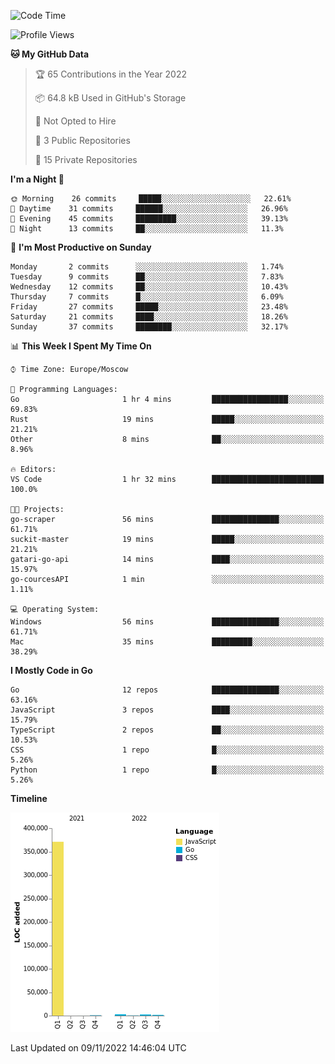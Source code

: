 <!--START_SECTION:waka-->
![Code Time](http://img.shields.io/badge/Code%20Time-440%20hrs%203%20mins-blue)

![Profile Views](http://img.shields.io/badge/Profile%20Views-1-blue)

**🐱 My GitHub Data** 

> 🏆 65 Contributions in the Year 2022
 > 
> 📦 64.8 kB Used in GitHub's Storage 
 > 
> 🚫 Not Opted to Hire
 > 
> 📜 3 Public Repositories 
 > 
> 🔑 15 Private Repositories  
 > 
**I'm a Night 🦉** 

```text
🌞 Morning    26 commits     █████░░░░░░░░░░░░░░░░░░░░   22.61% 
🌆 Daytime    31 commits     ██████░░░░░░░░░░░░░░░░░░░   26.96% 
🌃 Evening    45 commits     █████████░░░░░░░░░░░░░░░░   39.13% 
🌙 Night      13 commits     ██░░░░░░░░░░░░░░░░░░░░░░░   11.3%

```
📅 **I'm Most Productive on Sunday** 

```text
Monday       2 commits      ░░░░░░░░░░░░░░░░░░░░░░░░░   1.74% 
Tuesday      9 commits      ██░░░░░░░░░░░░░░░░░░░░░░░   7.83% 
Wednesday    12 commits     ██░░░░░░░░░░░░░░░░░░░░░░░   10.43% 
Thursday     7 commits      █░░░░░░░░░░░░░░░░░░░░░░░░   6.09% 
Friday       27 commits     █████░░░░░░░░░░░░░░░░░░░░   23.48% 
Saturday     21 commits     ████░░░░░░░░░░░░░░░░░░░░░   18.26% 
Sunday       37 commits     ████████░░░░░░░░░░░░░░░░░   32.17%

```


📊 **This Week I Spent My Time On** 

```text
⌚︎ Time Zone: Europe/Moscow

💬 Programming Languages: 
Go                       1 hr 4 mins         █████████████████░░░░░░░░   69.83% 
Rust                     19 mins             █████░░░░░░░░░░░░░░░░░░░░   21.21% 
Other                    8 mins              ██░░░░░░░░░░░░░░░░░░░░░░░   8.96%

🔥 Editors: 
VS Code                  1 hr 32 mins        █████████████████████████   100.0%

🐱‍💻 Projects: 
go-scraper               56 mins             ███████████████░░░░░░░░░░   61.71% 
suckit-master            19 mins             █████░░░░░░░░░░░░░░░░░░░░   21.21% 
gatari-go-api            14 mins             ████░░░░░░░░░░░░░░░░░░░░░   15.97% 
go-courcesAPI            1 min               ░░░░░░░░░░░░░░░░░░░░░░░░░   1.11%

💻 Operating System: 
Windows                  56 mins             ███████████████░░░░░░░░░░   61.71% 
Mac                      35 mins             █████████░░░░░░░░░░░░░░░░   38.29%

```

**I Mostly Code in Go** 

```text
Go                       12 repos            ███████████████░░░░░░░░░░   63.16% 
JavaScript               3 repos             ████░░░░░░░░░░░░░░░░░░░░░   15.79% 
TypeScript               2 repos             ██░░░░░░░░░░░░░░░░░░░░░░░   10.53% 
CSS                      1 repo              █░░░░░░░░░░░░░░░░░░░░░░░░   5.26% 
Python                   1 repo              █░░░░░░░░░░░░░░░░░░░░░░░░   5.26%

```


**Timeline**

![Chart not found](https://raw.githubusercontent.com/jeezft/jeezft/main/charts/bar_graph.png) 


 Last Updated on 09/11/2022 14:46:04 UTC
<!--END_SECTION:waka-->
